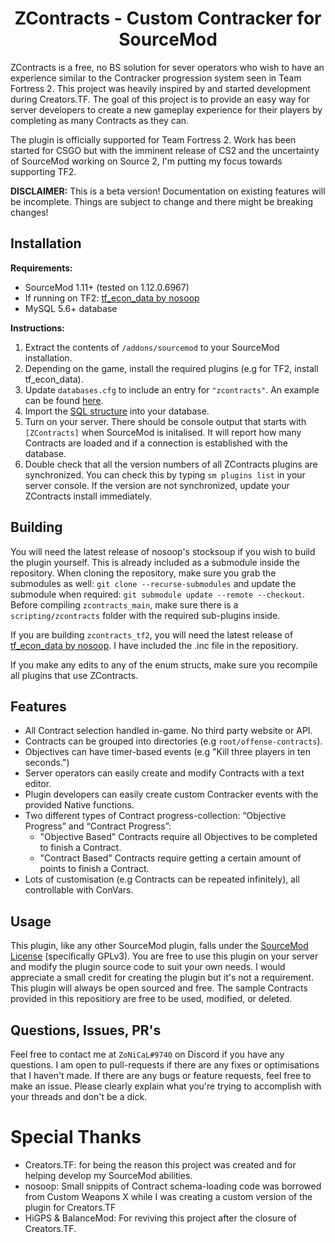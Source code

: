 
<h1 align="center">
ZContracts - Custom Contracker for SourceMod
</h1>

ZContracts is a free, no BS solution for sever operators who wish to have an experience similar to the Contracker progression system seen in Team Fortress 2. This project was heavily inspired by and started development during Creators.TF. The goal of this project is to provide an easy way for server developers to create a new gameplay experience for their players by completing as many Contracts as they can.

The plugin is officially supported for Team Fortress 2. Work has been started for CSGO but with the imminent release of CS2 and the uncertainty of SourceMod working on Source 2, I'm putting my focus towards supporting TF2.

**DISCLAIMER:** This is a beta version! Documentation on existing features will be incomplete. Things are subject to change and there might be breaking changes!

## Installation

**Requirements:**
- SourceMod 1.11+ (tested on 1.12.0.6967)
- If running on TF2: [tf_econ_data by nosoop](https://github.com/nosoop/SM-TFEconData/tree/master)
- MySQL 5.6+ database

**Instructions:**
1) Extract the contents of `/addons/sourcemod` to your SourceMod installation.
2) Depending on the game, install the required plugins (e.g for TF2, install tf_econ_data).
3) Update `databases.cfg` to include an entry for `"zcontracts"`. An example can be found [here](https://github.com/zonical/zcontracts/blob/master/addons/sourcemod/configs/databases_example.cfg).
4) Import the [SQL structure](https://github.com/zonical/zcontracts/blob/master/database/zcontracts.sql) into your database. 
5) Turn on your server. There should be console output that starts with `[ZContracts]` when SourceMod is initalised. It will report how many Contracts are loaded and if a connection is established with the database.
6) Double check that all the version numbers of all ZContracts plugins are synchronized. You can check this by typing `sm plugins list` in your server console. If the version are not synchronized, update your ZContracts install immediately.

## Building
You will need the latest release of nosoop's stocksoup if you wish to build the plugin yourself. This is already included as a submodule inside the repository. When cloning the repository, make sure you grab the submodules as well: `git clone --recurse-submodules` and update the submodule when required: `git submodule update --remote --checkout`. Before compiling `zcontracts_main`, make sure there is a `scripting/zcontracts` folder with the required sub-plugins inside.

If you are building `zcontracts_tf2`, you will need the latest release of [tf_econ_data by nosoop](https://github.com/nosoop/SM-TFEconData/tree/master). I have included the .inc file in the repositiory.

If you make any edits to any of the enum structs, make sure you recompile all plugins that use ZContracts.

## Features
- All Contract selection handled in-game. No third party website or API.
- Contracts can be grouped into directories (e.g `root/offense-contracts`).
- Objectives can have timer-based events (e.g "Kill three players in ten seconds.")
- Server operators can easily create and modify Contracts with a text editor.
- Plugin developers can easily create custom Contracker events with the provided Native functions.
- Two different types of Contract progress-collection: “Objective Progress” and “Contract Progress”:
  - "Objective Based" Contracts require all Objectives to be completed to finish a Contract.
  - "Contract Based" Contracts require getting a certain amount of points to finish a Contract.
- Lots of customisation (e.g Contracts can be repeated infinitely), all controllable with ConVars.

## Usage
This plugin, like any other SourceMod plugin, falls under the [SourceMod License](https://www.sourcemod.net/license.php) (specifically GPLv3). You are free to use this plugin on your server and modify the plugin source code to suit your own needs. I would appreciate a small credit for creating the plugin but it's not a requirement. This plugin will always be open sourced and free. The sample Contracts provided in this repositiory are free to be used, modified, or deleted.

## Questions, Issues, PR's
Feel free to contact me at `ZoNiCaL#9740` on Discord if you have any questions.
I am open to pull-requests if there are any fixes or optimisations that I haven't made. If there are any bugs or feature requests, feel free to make an issue.
Please clearly explain what you're trying to accomplish with your threads and don't be a dick.

# Special Thanks
- Creators.TF: for being the reason this project was created and for helping develop my SourceMod abilities.
- nosoop: Small snippits of Contract schema-loading code was borrowed from Custom Weapons X while I was creating a custom version of the plugin for Creators.TF
- HiGPS & BalanceMod: For reviving this project after the closure of Creators.TF.
